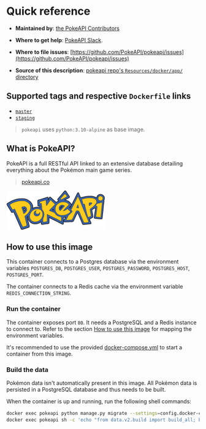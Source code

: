 # Quick reference

- **Maintained by**:
    [the PokeAPI Contributors](https://github.com/PokeAPI/pokeapi/graphs/contributors)

- **Where to get help**:
    [PokeAPI Slack](http://pokeapi.slack.com/).

- **Where to file issues**:
    [https://github.com/PokeAPI/pokeapi/issues](https://github.com/PokeAPI/pokeapi/issues)

- **Source of this description**:
    [pokeapi repo's `Resources/docker/app/` directory](https://github.com/PokeAPI/pokeapi/blob/master/Resources/docker/app/README.md)

## Supported tags and respective `Dockerfile` links

- [`master`](https://github.com/PokeAPI/pokeapi/blob/master/Resources/docker/app/Dockerfile)
- [`staging`](https://github.com/PokeAPI/pokeapi/blob/staging/Resources/docker/app/Dockerfile)

> `pokeapi` uses `python:3.10-alpine` as base image.

## What is PokeAPI?

PokeAPI is a full RESTful API linked to an extensive database detailing everything about the Pokémon main game series.

> [pokeapi.co](https://pokeapi.co/)

![logo](https://raw.githubusercontent.com/PokeAPI/media/master/logo/pokeapi_256.png)

## How to use this image

This container connects to a Postgres database via the environment variables `POSTGRES_DB`, `POSTGRES_USER`, `POSTGRES_PASSWORD`, `POSTGRES_HOST`, `POSTGRES_PORT`.

The container connects to a Redis cache via the environment variable `REDIS_CONNECTION_STRING`.

### Run the container

The container exposes port `80`. It needs a PostgreSQL and a Redis instance to connect to. Refer to the section [How to use this image](#how-to-use-this-image) for mapping the environment variables.

It's recommended to use the provided [docker-compose.yml](https://github.com/PokeAPI/pokeapi/blob/master/docker-compose.yml) to start a container from this image.

### Build the data

Pokémon data isn't automatically present in this image. All Pokémon data is persisted in a PostgreSQL database and thus needs to be built.

When the container is up and running, run the following shell commands:

```sh
docker exec pokeapi python manage.py migrate --settings=config.docker-compose
docker exec pokeapi sh -c 'echo "from data.v2.build import build_all; build_all()" | python manage.py shell --settings=config.docker-compose'
```

